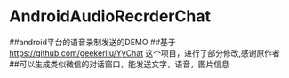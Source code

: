 # AndroidAudioRecrderChat
##android平台的语音录制发送的DEMO
##基于 <https://github.com/geekerliu/YyChat> 这个项目，进行了部分修改,感谢原作者
##可以生成类似微信的对话窗口，能发送文字，语音，图片信息



